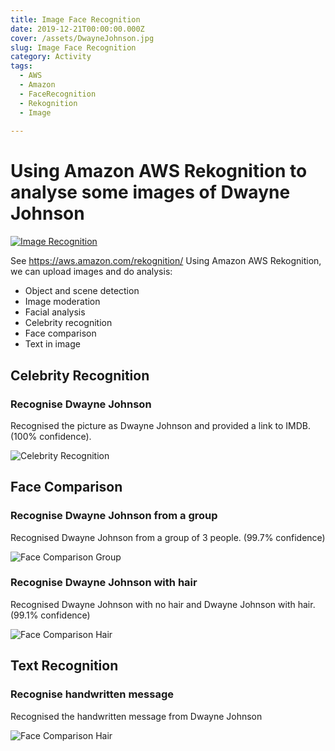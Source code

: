 ```yaml
---
title: Image Face Recognition
date: 2019-12-21T00:00:00.000Z
cover: /assets/DwayneJohnson.jpg
slug: Image Face Recognition
category: Activity
tags:
  - AWS
  - Amazon
  - FaceRecognition
  - Rekognition
  - Image
  
---
```


# Using Amazon AWS Rekognition to analyse some images of Dwayne Johnson

[![Image Recognition](/assets/ImageFaceRecognition_Rr-ROkOiK84.jpg)](https://www.youtube.com/watch?v=Rr-ROkOiK84)


See https://aws.amazon.com/rekognition/ 
Using Amazon AWS Rekognition, we can upload images and do analysis:
* Object and scene detection
* Image moderation
* Facial analysis
* Celebrity recognition
* Face comparison
* Text in image



## Celebrity Recognition
### Recognise Dwayne Johnson
Recognised the picture as Dwayne Johnson and provided a link to IMDB. (100% confidence).

![Celebrity Recognition](/assets/ImageFaceRecognition_Rr-ROkOiK84_main.jpg)





## Face Comparison

### Recognise Dwayne Johnson from a group
Recognised Dwayne Johnson from a group of 3 people. (99.7% confidence)

![Face Comparison Group](/assets/ImageFaceRecognition_Rr-ROkOiK84_group.jpg)


### Recognise Dwayne Johnson with hair 
Recognised Dwayne Johnson with no hair and Dwayne Johnson with hair. (99.1% confidence)

![Face Comparison Hair](/assets/ImageFaceRecognition_Rr-ROkOiK84_hair.jpg)


## Text Recognition
### Recognise handwritten message
Recognised the handwritten message from Dwayne Johnson

![Face Comparison Hair](/assets/ImageFaceRecognition_Rr-ROkOiK84_sign.jpg)